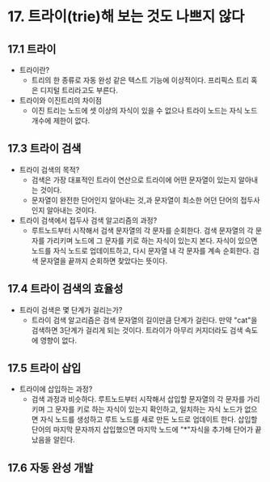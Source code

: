 # 17. 트라이(trie)해 보는 것도 나쁘지 않다

## 17.1 트라이

- 트라이란?
  - 트리의 한 종류로 자동 완성 같은 텍스트 기능에 이상적이다. 프리픽스 트리 혹은 디지털 트리라고도 부른다.
- 트라이와 이진트리의 차이점
  - 이진 트리는 노드에 셋 이상의 자식이 있을 수 없으나 트라이 노드는 자식 노드 개수에 제한이 없다.

## 17.3 트라이 검색

- 트라이 검색의 목적?
  - 검색은 가장 대표적인 트라이 연산으로 트라이에 어떤 문자열이 있는지 알아내는 것이다.
  - 문자열이 완전한 단어인지 알아내는 것,과 문자열이 최소한 어던 단어의 접두사인지 알아내는 것이다.
- 트라이 검색에서 접두사 검색 알고리즘의 과정?
  - 루트노드부터 시작해서 검색 문자열의 각 문자를 순회한다. 검색 문자열의 각 문자를 가리키며 노드에 그 문자를 키로 하는 자식이 있는지 본다. 자식이 있으면 노드를 자식 노드로 업데이트하고, 다시 문자열 내 각 문자를 계속 순회한다. 검색 문자열을 끝까지 순회하면 찾았다는 뜻이다.

## 17.4 트라이 검색의 효율성

- 트라이 검색은 몇 단계가 걸리는가?
  - 트라이 검색 알고리즘은 검색 문자열의 길이만큼 단계가 걸린다. 만약 "cat"을 검색하면 3단계가 걸리게 되는 것이다. 트라이가 아무리 커지더라도 검색 속도에 영향이 없다.

## 17.5 트라이 삽입

- 트라이에 삽입하는 과정?
  - 검색 과정과 비슷하다. 루트노드부터 시작해서 삽입할 문자열의 각 문자를 가리키며 그 문자를 키로 하는 자식이 있는지 확인하고, 일치하는 자식 노드가 없으면 자식 노드를 생성하고 루트 노드를 새로 만든 노드로 업데이트 한다. 삽입할 단어의 마지막 문자까지 삽입했으면 마지막 노드에 "\*"자식을 추가해 단어가 끝났음을 알린다.

## 17.6 자동 완성 개발
